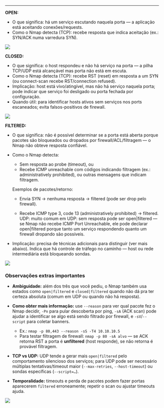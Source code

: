 
---

**OPEN:** 
- O que significa: há um serviço escutando naquela porta — a aplicação está aceitando conexões/requests.
- Como o Nmap detecta (TCP): recebe resposta que indica aceitação (ex.: SYN/ACK numa varredura SYN).

![](https://i.imgur.com/DB61vAh.png)

**CLOSED:**
- O que significa: o host respondeu e não há serviço na porta — a pilha TCP/UDP está alcançável mas porta não está em escuta.
- Como o Nmap detecta (TCP): recebe RST (reset) em resposta a um SYN (ou connect-scan recebe RST/connection refused).
- Implicação: host está vivo/atingível, mas não há serviço naquela porta; pode indicar que serviço foi desligado ou porta fechada por configuração.
- Quando útil: para identificar hosts ativos sem serviços nos ports escaneados; evita falsos-positivos de firewall.

![](https://i.imgur.com/jOJlc4I.png)

**FILTERED:** 
- O que significa: não é possível determinar se a porta está aberta porque pacotes são bloqueados ou dropados por firewall/ACL/filtragem — o Nmap não obteve resposta confiável.
- Como o Nmap detecta:
	- Sem resposta ao probe (timeout), ou
	- Recebe ICMP unreachable com códigos indicando filtragem (ex.: administratively prohibited), ou outras mensagens que indicam filtragem.
	
	Exemplos de pacotes/retorno:
	- Envia SYN → nenhuma resposta → filtered (pode ser drop pelo firewall).
	
	- Recebe ICMP type 3, code 13 (administratively prohibited) → filtered.
	  UDP: muito comum em UDP: sem resposta pode ser open|filtered — se Nmap não recebe ICMP Port Unreachable, ele pode declarar open|filtered porque tanto um serviço respondendo quanto um firewall dropando são possíveis.
- Implicação: precisa de técnicas adicionais para distinguir (ver mais abaixo). Indica que há controle de tráfego no caminho — host ou rede intermediária está bloqueando sondas.

![](https://i.imgur.com/CtNnIgo.png)

### Observações extras importantes

- **Ambiguidade:** além dos três que você pediu, o Nmap também usa estados como `open|filtered` e `closed|filtered` quando não dá pra ter certeza absoluta (comum em UDP ou quando não há resposta).

- **Como obter mais informação:** use `--reason` para ver qual pacote fez o Nmap decidir, `-Pn` para pular descoberta por ping, `-sA` (ACK scan) pode ajudar a identificar se algo está sendo filtrado por firewall, e `-sV`/`--script` para coletar banners.
    - Ex.: `nmap -p 80,443 --reason -sS -T4 10.10.10.5`
    - Para testar filtragem de firewall: `nmap -p 80 -sA alvo` — se ACK retorna RST a porta é **unfiltered** (host responde), se não retorna é provável filtragem.

- **TCP vs UDP:** UDP tende a gerar mais `open|filtered` pelo comportamento silencioso dos serviços; para UDP pode ser necessário múltiplas tentativas/timeout maior (`--max-retries`, `--host-timeout`) ou sondas específicas (`--script=…`).

- **Temporalidade:** timeouts e perda de pacotes podem fazer portas aparecerem `filtered` erroneamente; repetir o scan ou ajustar timeouts ajuda.

![](https://i.imgur.com/wlxsFeu.png)
